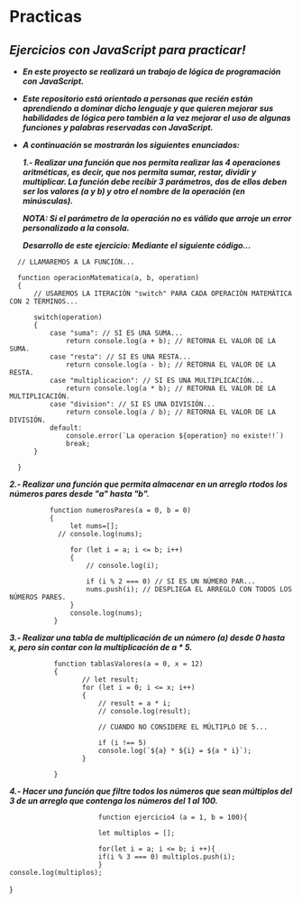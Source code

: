 # Practicas
## **_Ejercicios con JavaScript para practicar!_**

- **_En este proyecto se realizará un trabajo de lógica de programación con JavaScript._**
- **_Este repositorio está orientado a personas que recién están aprendiendo a dominar dicho lenguaje y que quieren mejorar sus habilidades de lógica pero también a la vez mejorar el uso de algunas funciones y palabras reservadas con JavaScript._**
- **_A continuación se mostrarán los siguientes enunciados:_**

  **_1.- Realizar una función que nos permita realizar las 4 operaciones aritméticas, es decir, que nos permita sumar, restar, dividir y multiplicar. La función debe recibir 3 parámetros, dos de ellos deben ser los valores (a y b) y otro el nombre de la operación (en minúsculas)._**

  **_NOTA: Si el parámetro de la operación no es válido que arroje un error personalizado a la consola._**

  **_Desarrollo de este ejercicio: Mediante el siguiente código..._**
```
  // LLAMAREMOS A LA FUNCIÓN...

  function operacionMatematica(a, b, operation)
  {
      // USAREMOS LA ITERACIÓN "switch" PARA CADA OPERACIÓN MATEMÁTICA CON 2 TÉRMINOS...

      switch(operation)
      {
          case "suma": // SI ES UNA SUMA...
              return console.log(a + b); // RETORNA EL VALOR DE LA SUMA.
          case "resta": // SI ES UNA RESTA...
              return console.log(a - b); // RETORNA EL VALOR DE LA RESTA.
          case "multiplicacion": // SI ES UNA MULTIPLICACIÓN...
              return console.log(a * b); // RETORNA EL VALOR DE LA MULTIPLICACIÓN.
          case "division": // SI ES UNA DIVISIÓN...
              return console.log(a / b); // RETORNA EL VALOR DE LA DIVISIÓN.
          default:
              console.error(`La operacion ${operation} no existe!!`)
              break;
      }

  }
```
  **_2.- Realizar una función que permita almacenar en un arreglo rtodos los números pares desde "a" hasta "b"._**

              function numerosPares(a = 0, b = 0)
              {
                   let nums=[];
                // console.log(nums);

                   for (let i = a; i <= b; i++)
                   {
                       // console.log(i);

                       if (i % 2 === 0) // SI ES UN NÚMERO PAR...
                       nums.push(i); // DESPLIEGA EL ARREGLO CON TODOS LOS NÚMEROS PARES.
                   }
                   console.log(nums);
               }

**_3.- Realizar una tabla de multiplicación de un número (a) desde 0 hasta x, pero sin contar con la multiplicación de a * 5._**

               function tablasValores(a = 0, x = 12)
               {
                      // let result;
                      for (let i = 0; i <= x; i++)
                      {
                          // result = a * i;
                          // console.log(result);

                          // CUANDO NO CONSIDERE EL MÚLTIPLO DE 5...

                          if (i !== 5)
                          console.log(`${a} * ${i} = ${a * i}`);
                      }

               }

**_4.- Hacer una función que filtre todos los números que sean múltiplos del 3 de un arreglo que contenga los números del 1 al 100._**

                          function ejercicio4 (a = 1, b = 100){

                          let multiplos = [];

                          for(let i = a; i <= b; i ++){
                          if(i % 3 === 0) multiplos.push(i); 
                          }
    console.log(multiplos);
}
